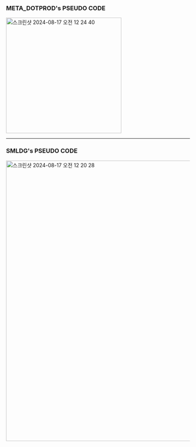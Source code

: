 ### META_DOTPROD's PSEUDO CODE
<img width="316" alt="스크린샷 2024-08-17 오전 12 24 40" src="https://github.com/user-attachments/assets/bedda066-64d0-481c-86e9-5b898b0b2c36">

***
### SMLDG's PSEUDO CODE
<img width="767" alt="스크린샷 2024-08-17 오전 12 20 28" src="https://github.com/user-attachments/assets/d9d4eaa5-a3b5-40c5-b142-cdec6e505bcd">
